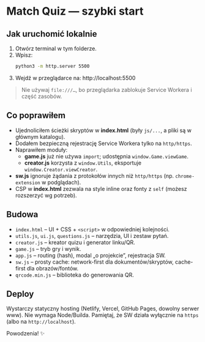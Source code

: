 # Match Quiz — szybki start

## Jak uruchomić lokalnie
1. Otwórz terminal w tym folderze.
2. Wpisz:
   ```bash
   python3 -m http.server 5500
   ```
3. Wejdź w przeglądarce na: http://localhost:5500

> Nie używaj `file:///…`, bo przeglądarka zablokuje Service Workera i część zasobów.

## Co poprawiłem
- Ujednoliciłem ścieżki skryptów w **index.html** (były `js/...`, a pliki są w głównym katalogu).
- Dodałem bezpieczną rejestrację Service Workera tylko na `http/https`.
- Naprawiłem moduły:
  - **game.js** już nie używa `import`; udostępnia `window.Game.viewGame`.
  - **creator.js** korzysta z `window.Utils`, eksportuje `window.Creator.viewCreator`.
- **sw.js** ignoruje żądania z protokołów innych niż `http/https` (np. `chrome-extension` w podglądach).
- CSP w **index.html** zezwala na style inline oraz fonty z `self` (możesz rozszerzyć wg potrzeb).

## Budowa
- `index.html` – UI + CSS + `<script>` w odpowiedniej kolejności.
- `utils.js`, `ui.js`, `questions.js` – narzędzia, UI i zestaw pytań.
- `creator.js` – kreator quizu i generator linku/QR.
- `game.js` – tryb gry i wynik.
- `app.js` – routing (hash), modal „o projekcie”, rejestracja SW.
- `sw.js` – prosty cache: network-first dla dokumentów/skryptów, cache-first dla obrazów/fontów.
- `qrcode.min.js` – biblioteka do generowania QR.

## Deploy
Wystarczy statyczny hosting (Netlify, Vercel, GitHub Pages, dowolny serwer www). Nie wymaga Node/Builda.
Pamiętaj, że SW działa wyłącznie na `https` (albo na `http://localhost`).

Powodzenia! ✨
